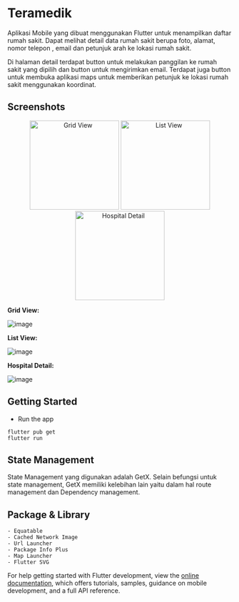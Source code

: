 # Teramedik

Aplikasi Mobile yang dibuat menggunakan Flutter untuk menampilkan daftar rumah sakit.
Dapat melihat detail data rumah sakit berupa foto, alamat, nomor telepon , email dan petunjuk arah ke lokasi rumah sakit.

Di halaman detail terdapat button untuk melakukan panggilan ke rumah sakit yang dipilih dan button untuk mengirimkan email.
Terdapat juga button untuk membuka aplikasi maps untuk memberikan petunjuk ke lokasi rumah sakit menggunakan koordinat.

## Screenshots
<p align="center">
    <img src="https://github.com/alfianprabowo/flutter_alfianprabowo/screenshots/grid_view.jpeg" alt="Grid View" width="200"/>
    <img src="https://github.com/alfianprabowo/flutter_alfianprabowo/screenshots/list_view.jpeg" alt="List View" width="200"/>
    <img src="https://github.com/alfianprabowo/flutter_alfianprabowo/screenshots/app_detail.jpeg" alt="Hospital Detail" width="200"/>
</p>

**Grid View:** 

![image](https://github.com/alfianprabowo/flutter_alfianprabowo/screenshots/grid_view.jpeg)

**List View:** 

![image](https://github.com/alfianprabowo/flutter_alfianprabowo/screenshots/list_view.jpeg)

**Hospital Detail:** 

![image](https://github.com/alfianprabowo/flutter_alfianprabowo/screenshots/app_detail.jpeg)


## Getting Started
- Run the app
```
flutter pub get
flutter run
```
 
## State Management
State Management yang digunakan adalah GetX. Selain befungsi untuk state management, GetX memiliki kelebihan lain yaitu dalam hal route management dan Dependency management.


## Package & Library
```
- Equatable
- Cached Network Image
- Url Launcher
- Package Info Plus
- Map Launcher
- Flutter SVG
```


For help getting started with Flutter development, view the
[online documentation](https://docs.flutter.dev/), which offers tutorials,
samples, guidance on mobile development, and a full API reference.
